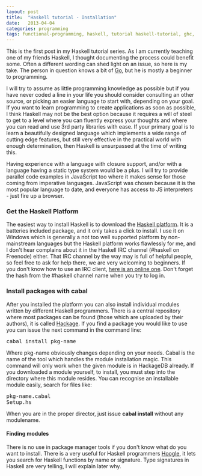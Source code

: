 ```yaml
---
layout: post
title:  "Haskell tutorial - Installation"
date:   2013-04-04
categories: programming
tags: functional-programming, haskell, tutorial haskell-tutorial, ghc, ghci
---
```


<p>
    This is the first post in my Haskell tutorial series. As I am currently teaching one of my friends Haskell, I thought documenting
    the process could benefit some. Often a different wording can shed light on an issue, so here is my take. The person in question knows
    a bit of <a href="http://golang.org/">Go</a>, but he is mostly a beginner to programming.
</p>

<p>    
    I will try to assume as little programming knowledge as possible but if you have never coded a line in your life you should consider
    consulting an other source, or picking an easier language to start with, depending on your goal. If you want to learn programming to
    create applications as soon as possible, I think Haskell may not be the best option because it requires a will of steel to get to a level
    where you can fluently express your thoughts and where you can read and use 3rd party libraries with ease. If your primary goal is
    to learn a beautifully designed language which implements a wide range of cutting edge features, but still very effective in the
    practical world with enough determination, then Haskell is unsurpassed at the time of writing this.
</p>

<p>
    Having experience with a language with closure support, and/or with a language having a static type system would be a plus. 
    I will try to provide parallel code examples in JavaScript too where it makes sense for those coming from imperative languages.
    JavaScript was chosen because it is the most popular language to date, and everyone has access to JS interpreters - just fire up a browser.
</p>

<h3>Get the Haskell Platform</h3>

<p>
    The easiest way to install Haskell is to download the <a href="http://www.haskell.org/platform/">Haskell platform</a>.
    It is a batteries included package, and it only takes a click to install. I use it on Windows which is generally a not too well supported
    platform by non-mainstream languages but the Haskell platform works flawlessly for me, and I don't hear complains about it in the Haskell IRC
    channel (#haskell on Freenode) either. That IRC channel by the way may is full of helpful people, so feel free to ask for help there,
    we are very welcoming to beginners. If you don't know how to use an IRC client, <a href="http://webchat.freenode.net/">here is an online one</a>.
    Don't forget the hash from the #haskell channel name when you try to log in.
</p>

<h3>Install packages with cabal</h3>

<p>
    After you installed the platform you can also install individual modules written by different Haskell programmers. There is a central repository
    where most packages can be found (those which are uploaded by their authors), it is called <a href="http://hackage.haskell.org/packages/hackage.html">
    Hackage</a>. If you find a package you would like to use you can issue the next command in the command line:
</p>

<pre>
cabal install pkg-name
</pre>

<p>
    Where pkg-name obviously changes depending on your needs. Cabal is the name of the tool which handles the module installation magic.
    This command will only work when the given module is in HackageDB already. If you downloaded a module yourself, to install, you must step into the
    directory where this module resides. You can recognise an installable module easily, search for files like:
</p>

<pre>
pkg-name.cabal
Setup.hs
</pre>

<p>
    When you are in the proper director, just issue <b>cabal install</b> without any modulename.
</p>

<h4>Finding modules</h4>

<p>
    There is no use in package manager tools if you don't know what do you want to install.
    There is a very useful for Haskell programmers <a href="http://www.haskell.org/hoogle/">Hoogle</a>, it lets you search for Haskell
    functions by name or signature. Type signatures in Haskell are very telling, I will explain later why.
</p>
